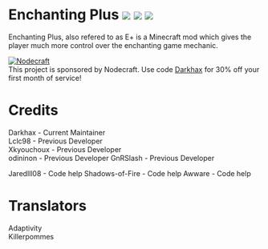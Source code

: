 # Enchanting Plus [![](http://cf.way2muchnoise.eu/59413.svg)](https://minecraft.curseforge.com/projects/enchanting-plus) [![](http://cf.way2muchnoise.eu/versions/59413.svg)](https://minecraft.curseforge.com/projects/enchanting-plus) [![](https://img.shields.io/discord/177971231415336960.svg?logo=discord&colorB=7289DA)](https://darkhax.net/discord)

Enchanting Plus, also refered to as E+ is a Minecraft mod which gives the player much more control over the enchanting game mechanic.

[![Nodecraft](https://i.imgur.com/sz9PUmK.png)](https://nodecraft.com/r/darkhax)    
This project is sponsored by Nodecraft. Use code [Darkhax](https://nodecraft.com/r/darkhax) for 30% off your first month of service!

# Credits
Darkhax - Current Maintainer   
Lclc98 - Previous Developer  
Xkyouchoux - Previous Developer   
odininon - Previous Developer
GnRSlash - Previous Developer

Jaredlll08 - Code help
Shadows-of-Fire - Code help 
Awware - Code help

# Translators
Adaptivity   
Killerpommes   
